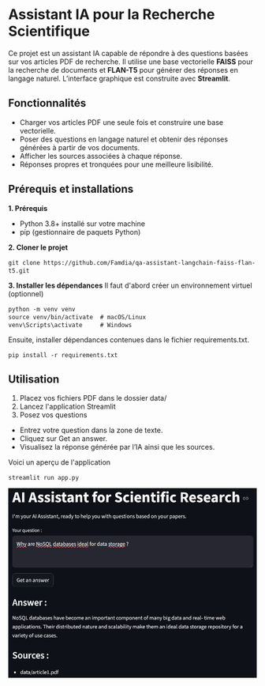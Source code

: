 # Assistant IA pour la Recherche Scientifique

Ce projet est un assistant IA capable de répondre à des questions basées sur vos articles PDF de recherche. 
Il utilise une base vectorielle **FAISS** pour la recherche de documents et **FLAN-T5** pour générer des réponses en langage naturel. 
L’interface graphique est construite avec **Streamlit**.

## Fonctionnalités
* Charger vos articles PDF une seule fois et construire une base vectorielle.
* Poser des questions en langage naturel et obtenir des réponses générées à partir de vos documents.
* Afficher les sources associées à chaque réponse.
* Réponses propres et tronquées pour une meilleure lisibilité.

## Prérequis et installations

**1. Prérequis**
* Python 3.8+ installé sur votre machine
* pip (gestionnaire de paquets Python)

**2. Cloner le projet**

```
git clone https://github.com/Famdia/qa-assistant-langchain-faiss-flan-t5.git
```

**3. Installer les dépendances**
Il faut d'abord créer un environnement virtuel (optionnel)

```
python -m venv venv
source venv/bin/activate  # macOS/Linux
venv\Scripts\activate     # Windows
```

Ensuite, installer dépendances contenues dans le fichier requirements.txt.

```
pip install -r requirements.txt
```
## Utilisation
1. Placez vos fichiers PDF dans le dossier data/
2. Lancez l'application Streamlit
3. Posez vos questions
* Entrez votre question dans la zone de texte.
* Cliquez sur Get an answer.
* Visualisez la réponse générée par l’IA ainsi que les sources.

Voici un aperçu de l'application

```
streamlit run app.py
```
![Aperçu de l’application](apercu.png)

